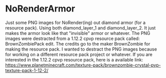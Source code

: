 # NoRenderArmor
Just some PNG images for NoRender(ing) out diamond armor (for a resource pack). Using both diamond_layer_1 and diamond_layer_2. It just makes the armor look like that "invisible" armor or whatever.
The PNG images were destracted from a 1.12.2 cpvp resource pack called: BrownZombiePack edit. The credits go to the maker BrownZombie for making the resource pack. 
I wanted to destract the PNG images because for working on a different resource pack project or whatever. 
If you are interested in the 1.12.2 cpvp resource pack, here is a available link: https://www.planetminecraft.com/texture-pack/brownzombie-crystal-pvp-texture-pack-1-12-2/
